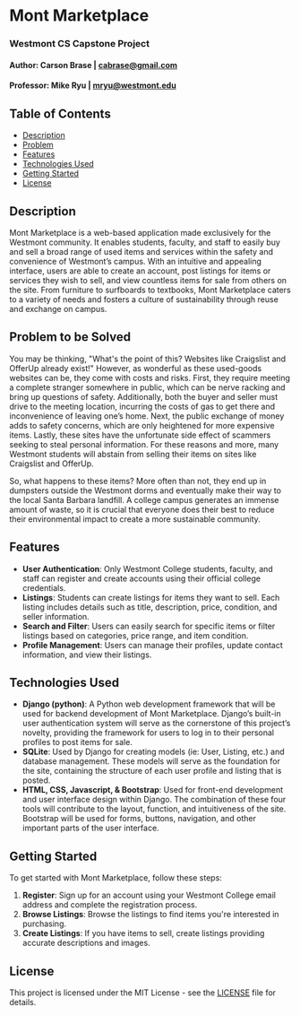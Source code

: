 # Mont Marketplace
### Westmont CS Capstone Project
#### Author: Carson Brase | cabrase@gmail.com
#### Professor: Mike Ryu | mryu@westmont.edu

## Table of Contents

- [Description](#description)
- [Problem](#problem-to-be-solved)
- [Features](#features)
- [Technologies Used](#technologies-used)
- [Getting Started](#getting-started)
- [License](#license)

## Description
Mont Marketplace is a web-based application made exclusively for the Westmont community. It enables students, faculty, 
and staff to easily buy and sell a broad range of used items and services within the safety and convenience of 
Westmont’s campus. With an intuitive and appealing interface, users are able to create an account, post listings for 
items or services they wish to sell, and view countless items for sale from others on the site. From furniture to 
surfboards to textbooks, Mont Marketplace caters to a variety of needs and fosters a culture of sustainability through 
reuse and exchange on campus.

## Problem to be Solved
You may be thinking, "What's the point of this? Websites like Craigslist and OfferUp already exist!" However, as 
wonderful as these used-goods websites can be, they come with costs and risks. First, they require meeting a complete
stranger somewhere in public, which can be nerve racking and bring up questions of safety. Additionally, both the buyer 
and seller must drive to the meeting location, incurring the costs of gas to get there and inconvenience of leaving 
one’s home. Next, the public exchange of money adds to safety concerns, which are only heightened for more expensive 
items. Lastly, these sites have the unfortunate side effect of scammers seeking to steal personal information. For these
reasons and more, many Westmont students will abstain from selling their items on sites like Craigslist and OfferUp.

So, what happens to these items? More often than not, they end up in dumpsters outside the Westmont dorms and 
eventually make their way to the local Santa Barbara landfill. A college campus generates an immense amount of waste, so
it is crucial that everyone does their best to reduce their environmental impact to create a more sustainable community.

## Features
- **User Authentication**: Only Westmont College students, faculty, and staff can register and create accounts using their official college credentials.
- **Listings**: Students can create listings for items they want to sell. Each listing includes details such as title, description, price, condition, and seller information.
- **Search and Filter**: Users can easily search for specific items or filter listings based on categories, price range, and item condition.
- **Profile Management**: Users can manage their profiles, update contact information, and view their listings.

## Technologies Used
- **Django (python)**: A Python web development framework that will be used for backend development of Mont Marketplace. 
Django’s built-in user authentication system will serve as the cornerstone of this project’s novelty, providing the 
framework for users to log in to their personal profiles to post items for sale.
- **SQLite**: Used by Django for creating models (ie: User, Listing, etc.) and database management. These models 
will serve as the foundation for the site, containing the structure of each user profile and listing that is posted. 
- **HTML, CSS, Javascript, & Bootstrap**: Used for front-end development and user interface design within Django. The 
combination of these four tools will contribute to the layout, function, and intuitiveness of the site. Bootstrap will
be used for forms, buttons, navigation, and other important parts of the user interface.

## Getting Started
To get started with Mont Marketplace, follow these steps:

1. **Register**: Sign up for an account using your Westmont College email address and complete the registration process.
2. **Browse Listings**: Browse the listings to find items you're interested in purchasing.
3. **Create Listings**: If you have items to sell, create listings providing accurate descriptions and images.

## License
This project is licensed under the MIT License - see the [LICENSE](LICENSE) file for details.
